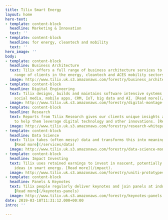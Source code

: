```yaml
---
title: Tilix Smart Energy
layout: home
hero-text:
- template: content-block
  headline: Marketing & Innovation
  text: ''
- template: content-block
  headline: for energy, cleantech and mobility
  text: ''
hero_image: ''
body:
- template: content-block
  headline: Business Architecture
  text: Tilix offers a full range of business architecture services to support a broad
    range of clients in the energy, cleantech and ACES mobility sectors. [Read more.](/services/architecture)
  image: http://www.tilix.uk.s3.amazonaws.com/forestry/business_architecture_160.png
- template: content-block
  headline: Digital Engineering
  text: Tilix designs, builds and maintains software intensive systems including websites,
    social media, mobile apps, CRM, IoT, big data and AI. [Read more](/services/digital).
  image: http://www.tilix.uk.s3.amazonaws.com/forestry/digital-montage-2.png
- template: content-block
  headline: Research
  text: Reports from Tilix Research gives our clients unique insights and viewpoints
    to help them leverage digital technology and other innovations. [Read more](/services/research).
  image: http://www.tilix.uk.s3.amazonaws.com/forestry/research-whitepapers.png
- template: content-block
  headline: Data Science
  text: Tilix takes (often messy) data and transforms this into meaningful information.
    [Read more](/services/data)
  image: http://www.tilix.uk.s3.amazonaws.com/forestry/data-science-montage.png
- template: content-block
  headline: Impact Investing
  text: Tilix uses retained earnings to invest in nascent, potentially game changing
    ideas in smart energy. [Read more](/impact).
  image: http://www.tilix.uk.s3.amazonaws.com/forestry/uniti-prototypes.jpg
- template: content-block
  headline: Panels & Keynotes
  text: Tilix people regularly deliver keynotes and join panels at industry events.
    [Read more](/keynotes-panels)
  image: http://www.tilix.uk.s3.amazonaws.com/forestry/keynotes-panels.jpg
date: 2019-03-18T11:31:12.000+00:00
intro: ''

---
```


